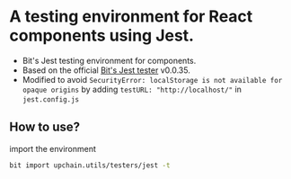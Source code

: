 # A testing environment for React components using Jest.
 * Bit's Jest testing environment for components.
 * Based on the official [Bit's Jest tester](https://bitsrc.io/bit/envs/testers/jest?version=0.0.35) v0.0.35.
 * Modified to avoid `SecurityError: localStorage is not available for opaque origins` by adding `testURL: "http://localhost/"` in `jest.config.js`

## How to use?
import the environment
```bash
bit import upchain.utils/testers/jest -t
```
